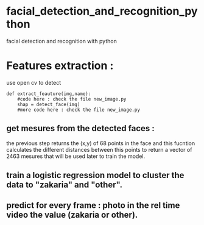 # facial_detection_and_recognition_python
facial detection and recognition with python 
# Features extraction : 
use open cv to detect 
```
def extract_feauture(img,name):
    #code here : check the file new_image.py
    shap = detect_face(img)
    #more code here : check the file new_image.py
```
##  get mesures from the detected faces :
the previous step returns the (x,y) of 68 points in the face and this fucntion calculates the different distances between this 
points to return a vector of 2463 mesures that will be used later to train the model.

## train a logistic regression model to cluster the data to "zakaria" and "other".
## predict for every frame : photo in the rel time video the value (zakaria or other).
